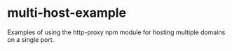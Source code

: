 # multi-host-example
Examples of using the http-proxy npm module for hosting multiple domains on a single port.
